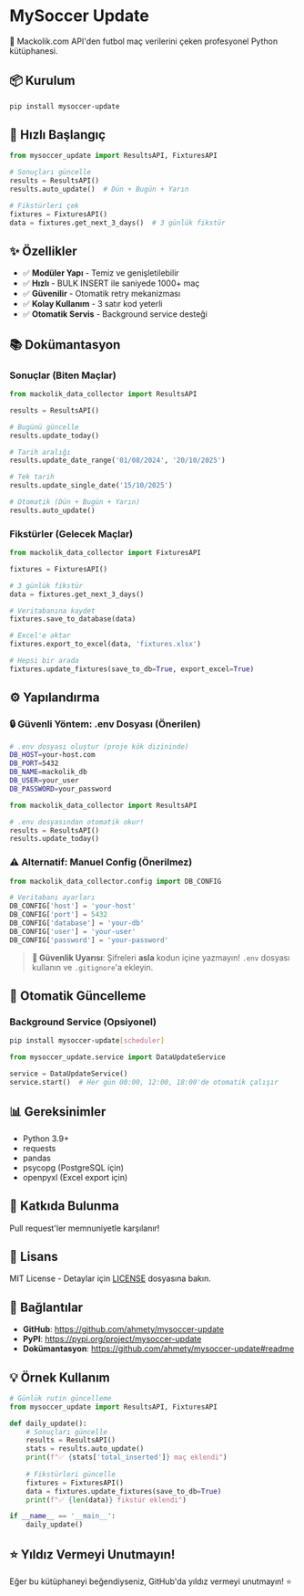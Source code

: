 # MySoccer Update

🚀 Mackolik.com API'den futbol maç verilerini çeken profesyonel Python kütüphanesi.

## 📦 Kurulum

```bash
pip install mysoccer-update
```

## 🚀 Hızlı Başlangıç

```python
from mysoccer_update import ResultsAPI, FixturesAPI

# Sonuçları güncelle
results = ResultsAPI()
results.auto_update()  # Dün + Bugün + Yarın

# Fikstürleri çek
fixtures = FixturesAPI()
data = fixtures.get_next_3_days()  # 3 günlük fikstür
```

## ✨ Özellikler

- ✅ **Modüler Yapı** - Temiz ve genişletilebilir
- ✅ **Hızlı** - BULK INSERT ile saniyede 1000+ maç
- ✅ **Güvenilir** - Otomatik retry mekanizması
- ✅ **Kolay Kullanım** - 3 satır kod yeterli
- ✅ **Otomatik Servis** - Background service desteği

## 📚 Dokümantasyon

### Sonuçlar (Biten Maçlar)

```python
from mackolik_data_collector import ResultsAPI

results = ResultsAPI()

# Bugünü güncelle
results.update_today()

# Tarih aralığı
results.update_date_range('01/08/2024', '20/10/2025')

# Tek tarih
results.update_single_date('15/10/2025')

# Otomatik (Dün + Bugün + Yarın)
results.auto_update()
```

### Fikstürler (Gelecek Maçlar)

```python
from mackolik_data_collector import FixturesAPI

fixtures = FixturesAPI()

# 3 günlük fikstür
data = fixtures.get_next_3_days()

# Veritabanına kaydet
fixtures.save_to_database(data)

# Excel'e aktar
fixtures.export_to_excel(data, 'fixtures.xlsx')

# Hepsi bir arada
fixtures.update_fixtures(save_to_db=True, export_excel=True)
```

## ⚙️ Yapılandırma

### 🔒 Güvenli Yöntem: .env Dosyası (Önerilen)

```bash
# .env dosyası oluştur (proje kök dizininde)
DB_HOST=your-host.com
DB_PORT=5432
DB_NAME=mackolik_db
DB_USER=your_user
DB_PASSWORD=your_password
```

```python
from mackolik_data_collector import ResultsAPI

# .env dosyasından otomatik okur!
results = ResultsAPI()
results.update_today()
```

### ⚠️ Alternatif: Manuel Config (Önerilmez)

```python
from mackolik_data_collector.config import DB_CONFIG

# Veritabanı ayarları
DB_CONFIG['host'] = 'your-host'
DB_CONFIG['port'] = 5432
DB_CONFIG['database'] = 'your-db'
DB_CONFIG['user'] = 'your-user'
DB_CONFIG['password'] = 'your-password'
```

> **🔐 Güvenlik Uyarısı**: Şifreleri **asla** kodun içine yazmayın! `.env` dosyası kullanın ve `.gitignore`'a ekleyin.

## 🔄 Otomatik Güncelleme

### Background Service (Opsiyonel)

```bash
pip install mysoccer-update[scheduler]
```

```python
from mysoccer_update.service import DataUpdateService

service = DataUpdateService()
service.start()  # Her gün 00:00, 12:00, 18:00'de otomatik çalışır
```

## 📊 Gereksinimler

- Python 3.9+
- requests
- pandas
- psycopg (PostgreSQL için)
- openpyxl (Excel export için)

## 🤝 Katkıda Bulunma

Pull request'ler memnuniyetle karşılanır!

## 📄 Lisans

MIT License - Detaylar için [LICENSE](LICENSE) dosyasına bakın.

## 🔗 Bağlantılar

- **GitHub**: https://github.com/ahmety/mysoccer-update
- **PyPI**: https://pypi.org/project/mysoccer-update
- **Dokümantasyon**: https://github.com/ahmety/mysoccer-update#readme

## 💡 Örnek Kullanım

```python
# Günlük rutin güncelleme
from mysoccer_update import ResultsAPI, FixturesAPI

def daily_update():
    # Sonuçları güncelle
    results = ResultsAPI()
    stats = results.auto_update()
    print(f"✅ {stats['total_inserted']} maç eklendi")
    
    # Fikstürleri güncelle
    fixtures = FixturesAPI()
    data = fixtures.update_fixtures(save_to_db=True)
    print(f"✅ {len(data)} fikstür eklendi")

if __name__ == '__main__':
    daily_update()
```

## ⭐ Yıldız Vermeyi Unutmayın!

Eğer bu kütüphaneyi beğendiyseniz, GitHub'da yıldız vermeyi unutmayın! ⭐
